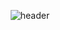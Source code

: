 <div align="center">

![header](https://capsule-render.vercel.app/api?type=waving&color=timeGradient&height=200&section=header&text=YoungMin%20Kim&fontSize=90&fontAlign=62&fontAlignY=32&desc=Alex_Redlich&descSize=25&descAlign=85&descAlignY=50)